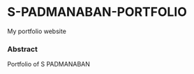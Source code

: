 # S-PADMANABAN-PORTFOLIO
My portfolio website

<h3>Abstract</h3>
<p>
  Portfolio of S PADMANABAN
</p>
